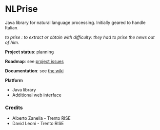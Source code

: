 NLPrise
=======

Java library for natural language processing. Initially geared to handle Italian.

_to prise : to extract or obtain with difficulty: they had to prise the news out of him._




**Project status**: planning

**Roadmap**: see [project issues](https://github.com/opendatatrentino/NLPrise/issues)

**Documentation**: see [the wiki](https://github.com/opendatatrentino/NLPrise/wiki)



**Platform** 

* Java library
* Additional web interface

### Credits

 - Alberto Zanella - Trento RISE
 - David Leoni - Trento RISE 
 
 
